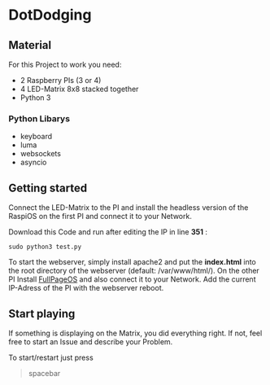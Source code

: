 # DotDodging

## Material
For this Project to work you need:
-  2 Raspberry PIs (3 or 4)
-  4 LED-Matrix 8x8 stacked together
- Python 3

### Python Libarys
- keyboard
- luma
- websockets
- asyncio
## Getting started
Connect the LED-Matrix to the PI and install the headless version of the RaspiOS on the first PI and connect it to your Network. 

Download this Code and run after editing the IP in line **351** :

    sudo python3 test.py 

To start the webserver, simply install apache2 and put the **index.html** into the root directory of the webserver (default: /var/www/html/). 
On the other PI Install [FullPageOS](https://github.com/guysoft/FullPageOS) and also connect it to your Network. Add the current IP-Adress of the PI with the webserver reboot.

## Start playing
If something is displaying on the Matrix, you did everything right. If not, feel free to start an Issue and describe your Problem.

To start/restart just press

> spacebar

 





